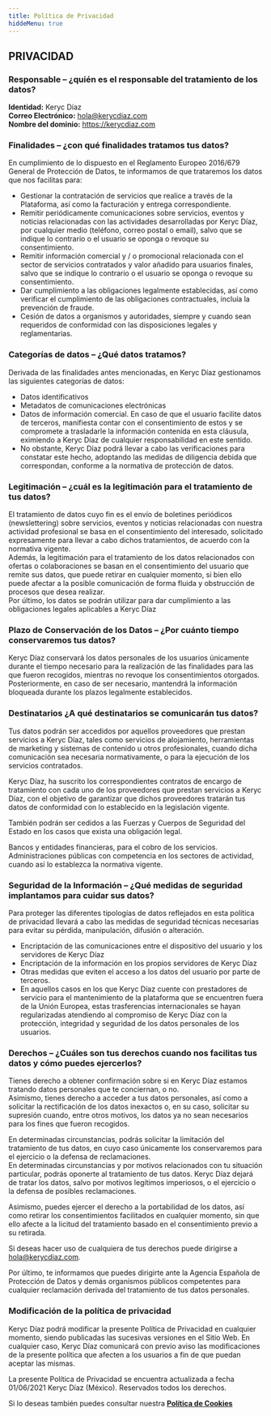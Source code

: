 ```yaml
---
title: Política de Privacidad
hiddeMenu: true
---
```


## PRIVACIDAD

### Responsable – ¿quién es el responsable del tratamiento de los datos?

**Identidad:** Keryc Díaz  
**Correo Electrónico:** hola@kerycdiaz.com  
**Nombre del dominio:** https://kerycdiaz.com

### Finalidades – ¿con qué finalidades tratamos tus datos?

En cumplimiento de lo dispuesto en el Reglamento Europeo 2016/679 General de Protección de Datos, te informamos de que trataremos los datos que nos facilitas para:

- Gestionar la contratación de servicios que realice a través de la Plataforma, así como la facturación y entrega correspondiente.
- Remitir periódicamente comunicaciones sobre servicios, eventos y noticias relacionadas con las actividades desarrolladas por Keryc Díaz, por cualquier medio (teléfono, correo postal o email), salvo que se indique lo contrario o el usuario se oponga o revoque su consentimiento.
- Remitir información comercial y / o promocional relacionada con el sector de servicios contratados y valor añadido para usuarios finales, salvo que se indique lo contrario o el usuario se oponga o revoque su consentimiento.
- Dar cumplimiento a las obligaciones legalmente establecidas, así como verificar el cumplimiento de las obligaciones contractuales, incluía la prevención de fraude.
- Cesión de datos a organismos y autoridades, siempre y cuando sean requeridos de conformidad con las disposiciones legales y reglamentarias.

### Categorías de datos – ¿Qué datos tratamos?

Derivada de las finalidades antes mencionadas, en Keryc Díaz gestionamos las siguientes categorías de datos:

- Datos identificativos
- Metadatos de comunicaciones electrónicas
- Datos de información comercial. En caso de que el usuario facilite datos de terceros, manifiesta contar con el consentimiento de estos y se compromete a trasladarle la información contenida en esta cláusula, eximiendo a Keryc Díaz de cualquier responsabilidad en este sentido.
- No obstante, Keryc Díaz podrá llevar a cabo las verificaciones para constatar este hecho, adoptando las medidas de diligencia debida que correspondan, conforme a la normativa de protección de datos.

### Legitimación – ¿cuál es la legitimación para el tratamiento de tus datos?

El tratamiento de datos cuyo fin es el envío de boletines periódicos (newslettering) sobre servicios, eventos y noticias relacionadas con nuestra actividad profesional se basa en el consentimiento del interesado, solicitado expresamente para llevar a cabo dichos tratamientos, de acuerdo con la normativa vigente.  
Además, la legitimación para el tratamiento de los datos relacionados con ofertas o colaboraciones se basan en el consentimiento del usuario que remite sus datos, que puede retirar en cualquier momento, si bien ello puede afectar a la posible comunicación de forma fluida y obstrucción de procesos que desea realizar.  
Por último, los datos se podrán utilizar para dar cumplimiento a las obligaciones legales aplicables a Keryc Díaz

### Plazo de Conservación de los Datos – ¿Por cuánto tiempo conservaremos tus datos?

Keryc Díaz conservará los datos personales de los usuarios únicamente durante el tiempo necesario para la realización de las finalidades para las que fueron recogidos, mientras no revoque los consentimientos otorgados. Posteriormente, en caso de ser necesario, mantendrá la información bloqueada durante los plazos legalmente establecidos.

### Destinatarios ¿A qué destinatarios se comunicarán tus datos?

Tus datos podrán ser accedidos por aquellos proveedores que prestan servicios a Keryc Díaz, tales como servicios de alojamiento, herramientas de marketing y sistemas de contenido u otros profesionales, cuando dicha comunicación sea necesaria normativamente, o para la ejecución de los servicios contratados.

Keryc Díaz, ha suscrito los correspondientes contratos de encargo de tratamiento con cada uno de los proveedores que prestan servicios a Keryc Díaz, con el objetivo de garantizar que dichos proveedores tratarán tus datos de conformidad con lo establecido en la legislación vigente.

También podrán ser cedidos a las Fuerzas y Cuerpos de Seguridad del Estado en los casos que exista una obligación legal.

Bancos y entidades financieras, para el cobro de los servicios.  
Administraciones públicas con competencia en los sectores de actividad, cuando así lo establezca la normativa vigente.

### Seguridad de la Información – ¿Qué medidas de seguridad implantamos para cuidar sus datos?

Para proteger las diferentes tipologías de datos reflejados en esta política de privacidad llevará a cabo las medidas de seguridad técnicas necesarias para evitar su pérdida, manipulación, difusión o alteración.

- Encriptación de las comunicaciones entre el dispositivo del usuario y los servidores de Keryc Díaz
- Encriptación de la información en los propios servidores de Keryc Díaz
- Otras medidas que eviten el acceso a los datos del usuario por parte de terceros.
- En aquellos casos en los que Keryc Díaz cuente con prestadores de servicio para el mantenimiento de la plataforma que se encuentren fuera de la Unión Europea, estas trasferencias internacionales se hayan regularizadas atendiendo al compromiso de Keryc Díaz con la protección, integridad y seguridad de los datos personales de los usuarios.

### Derechos – ¿Cuáles son tus derechos cuando nos facilitas tus datos y cómo puedes ejercerlos?

Tienes derecho a obtener confirmación sobre si en Keryc Díaz estamos tratando datos personales que te conciernan, o no.  
Asimismo, tienes derecho a acceder a tus datos personales, así como a solicitar la rectificación de los datos inexactos o, en su caso, solicitar su supresión cuando, entre otros motivos, los datos ya no sean necesarios para los fines que fueron recogidos.

En determinadas circunstancias, podrás solicitar la limitación del tratamiento de tus datos, en cuyo caso únicamente los conservaremos para el ejercicio o la defensa de reclamaciones.  
En determinadas circunstancias y por motivos relacionados con tu situación particular, podrás oponerte al tratamiento de tus datos. Keryc Díaz dejará de tratar los datos, salvo por motivos legítimos imperiosos, o el ejercicio o la defensa de posibles reclamaciones.

Asimismo, puedes ejercer el derecho a la portabilidad de los datos, así como retirar los consentimientos facilitados en cualquier momento, sin que ello afecte a la licitud del tratamiento basado en el consentimiento previo a su retirada.

Si deseas hacer uso de cualquiera de tus derechos puede dirigirse a [hola@kerycdiaz.com](mailto:hola@kerycdiaz.com).

Por último, te informamos que puedes dirigirte ante la Agencia Española de Protección de Datos y demás organismos públicos competentes para cualquier reclamación derivada del tratamiento de tus datos personales.

### Modificación de la política de privacidad

Keryc Díaz podrá modificar la presente Política de Privacidad en cualquier momento, siendo publicadas las sucesivas versiones en el Sitio Web. En cualquier caso, Keryc Díaz comunicará con previo aviso las modificaciones de la presente política que afecten a los usuarios a fin de que puedan aceptar las mismas.

La presente Política de Privacidad se encuentra actualizada a fecha 01/06/2021 Keryc Díaz (México). Reservados todos los derechos.

Si lo deseas también puedes consultar nuestra **[Política de Cookies](https://kerycdiaz.com/cookies-policy/)**
